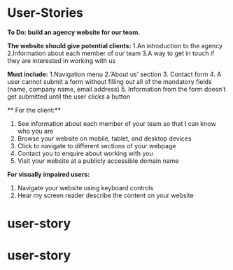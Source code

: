 # User-Stories

**To Do: build an agency website for our team.**

**The website should give potential clients:**
  1.An introduction to the agency
  2.Information about each member of our team
  3.A way to get in touch if they are interested in working with us
  
  **Must include:**
  1.Navigation menu
  2.‘About us’ section
  3. Contact form
  4. A user cannot submit a form without filling out all of the mandatory fields (name, company name, email address)
  5. Information from the form doesn’t get submitted until the user clicks a button

**  For the client:**
  1. See information about each member of your team so that I can know who you are
  2. Browse your website on mobile, tablet, and desktop devices
  3. Click to navigate to different sections of your webpage
  4. Contact you to enquire about working with you
  5. Visit your website at a publicly accessible domain name

  **For visually impaired users:**
  1. Navigate your website using keyboard controls
  2. Hear my screen reader describe the content on your website
# user-story
# user-story
